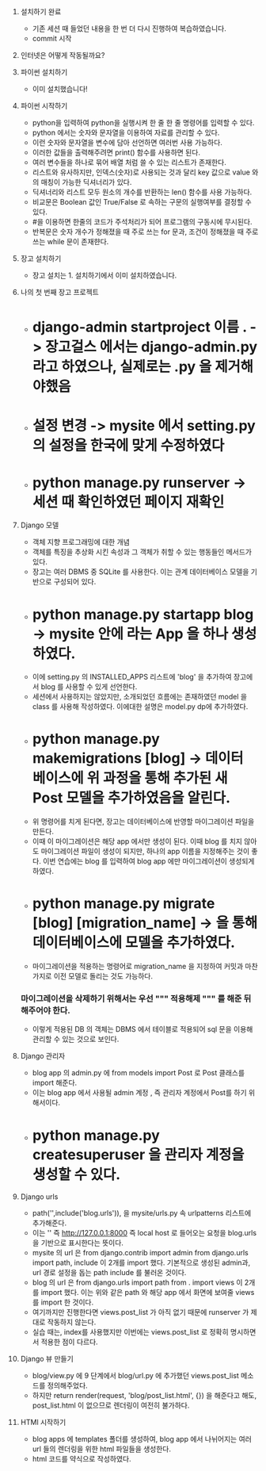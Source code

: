 1. 설치하기 완료

   - 기존 세션 때 들었던 내용을 한 번 더 다시 진행하여 복습하였습니다.
   - commit 시작

2. 인터넷은 어떻게 작동될까요?

3. 파이썬 설치하기

   - 이미 설치했습니다!

4. 파이썬 시작하기

   - python을 입력하여 python을 실행시켜 한 줄 한 줄 명령어를 입력할 수 있다.
   - python 에서는 숫자와 문자열을 이용하여 자료를 관리할 수 있다.
   - 이런 숫자와 문자열을 변수에 담아 선언하면 여러번 사용 가능하다.
   - 이러한 값들을 출력해주려면 print() 함수를 사용하면 된다.
   - 여러 변수들을 하나로 묶어 배열 처럼 쓸 수 있는 리스트가 존재한다.
   - 리스트와 유사하지만, 인덱스(숫자)로 사용되는 것과 달리 key 값으로 value 와의 매칭이 가능한 딕셔너리가 있다.
   - 딕셔너리와 리스트 모두 원소의 개수를 반환하는 len() 함수를 사용 가능하다.
   - 비교문은 Boolean 값인 True/False 로 속하는 구문의 실행여부를 결정할 수 있다.
   - #을 이용하면 한줄의 코드가 주석처리가 되어 프로그램의 구동시에 무시된다.
   - 반복문은 숫자 개수가 정해졌을 때 주로 쓰는 for 문과, 조건이 정해졌을 때 주로 쓰는 while 문이 존재햔다.

5. 장고 설치하기

   - 장고 설치는 1. 설치하기에서 이미 설치하였습니다.

6. 나의 첫 번째 장고 프로젝트

   - # django-admin startproject 이름 . -> 장고걸스 에서는 django-admin.py 라고 하였으나, 실제로는 .py 을 제거해야했음
   - # 설정 변경 -> mysite 에서 setting.py 의 설정을 한국에 맞게 수정하였다
   - # python manage.py runserver -> 세션 때 확인하였던 페이지 재확인

7. Django 모델

   - 객체 지향 프로그래밍에 대한 개념
   - 객체를 특징을 추상화 시킨 속성과 그 객체가 취할 수 있는 행동들인 메서드가 있다.
   - 장고는 여러 DBMS 중 SQLite 를 사용한다. 이는 관계 데이터베이스 모델을 기반으로 구성되어 있다.
   - # python manage.py startapp blog -> mysite 안에 라는 App 을 하나 생성하였다.
   - 이에 setting.py 의 INSTALLED_APPS 리스트에 'blog' 을 추가하여 장고에서 blog 를 사용할 수 있게 선언한다.
   - 세션에서 사용하지는 않았지만, 소개되었던 흐름에는 존재하였던 model 을 class 를 사용해 작성하였다. 이에대한 설명은 model.py dp에 추가하였다.
   - # python manage.py makemigrations [blog] -> 데이터 베이스에 위 과정을 통해 추가된 새 Post 모델을 추가하였음을 알린다.
   - 위 명령어를 치게 된다면, 장고는 데이터베이스에 반영할 마이그레이션 파일을 만든다.
   - 이때 이 마이그레이션은 해당 app 에서만 생성이 된다. 이때 blog 를 치지 않아도 마이그레이션 파일이 생성이 되지만, 하나의 app 이름을 지정해주는 것이 좋다. 이번 연습에는 blog 를 입력하여 blog app 에만 마이그레이션이 생성되게 하였다.
   - # python manage.py migrate [blog] [migration_name] -> 을 통해 데이터베이스에 모델을 추가하였다.
   - 마이그레이션을 적용하는 명령어로 migration_name 을 지정하여 커밋과 마찬가지로 이전 모델로 돌리는 것도 가능하다.

   ### 마이그레이션을 삭제하기 위해서는 우선 """ 적용해제 """ 를 해준 뒤 해주어야 한다.

   - 이렇게 적용된 DB 의 객체는 DBMS 에서 테이블로 적용되어 sql 문을 이용해 관리할 수 있는 것으로 보인다.

8. Django 관리자

   - blog app 의 admin.py 에 from models import Post 로 Post 클래스를 import 해준다.
   - 이는 blog app 에서 사용될 admin 계정 , 즉 관리자 계정에서 Post를 하기 위해서이다.
   - # python manage.py createsuperuser 을 관리자 계정을 생성할 수 있다.

9. Django urls

   - path('',include('blog.urls')), 을 mysite/urls.py 속 urlpatterns 리스트에 추가해준다.
   - 이는 '' 즉 http://127.0.0.1:8000 즉 local host 로 들어오는 요청을 blog.urls을 기반으로 표시한다는 뜻이다.
   - mysite 의 url 은
     from django.contrib import admin
     from django.urls import path, include
     이 2개를 import 했다. 기본적으로 생성된 admin과, url 경로 설정을 돕는 path include 를 불러온 것이다.
   - blog 의 url 은
     from django.urls import path
     from . import views
     이 2개를 import 했다. 이는 위와 같은 path 와 해당 app 에서 화면에 보여줄 views를 import 한 것이다.
   - 여기까지만 진행한다면 views.post_list 가 아직 없기 때문에 runserver 가 제대로 작동하지 않는다.
   - 실습 때는, index를 사용했지만 이번에는 views.post_list 로 정확히 명시하면서 적용한 점이 다르다.

10. Django 뷰 만들기

    - blog/view.py 에 9 단계에서 blog/url.py 에 추가했던 views.post_list 메소드를 정의해주었다.
    - 하지만 return render(request, 'blog/post_list.html', {}) 을 해준다고 해도, post_list.html 이 없으므로 렌더링이 여전히 불가하다.

11. HTMl 시작하기
    - blog apps 에 templates 폴더를 생성하여, blog app 에서 나뉘어지는 여러 url 들의 렌더링을 위한 html 파일들을 생성한다.
    - html 코드를 약식으로 작성하였다.
